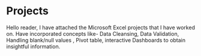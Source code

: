 # Projects
Hello reader, I have attached the Microsoft Excel projects that I have worked on. Have incorporated concepts like- Data Cleansing, Data Validation, Handling blank/null values , Pivot table, interactive Dashboards to obtain insightful information.
